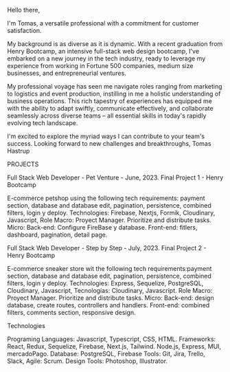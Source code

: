 Hello there, 

I'm Tomas, a versatile professional with a commitment for customer satisfaction. 

My background is  as diverse as it is dynamic. With a recent graduation from Henry Bootcamp, an intensive full-stack web design bootcamp, I've embarked on a new journey in the tech industry, ready to leverage my experience from working in Fortune 500 companies, medium size businesses, and entrepreneurial ventures. 

My professional voyage has seen me navigate roles ranging from marketing to logistics and event production, instilling in me a holistic understanding of business operations. This rich tapestry of experiences has equipped me with the ability to adapt swiftly, communicate effectively, and collaborate seamlessly across diverse teams – all essential skills in today's rapidly evolving tech landscape. 

I'm excited to explore the myriad ways I can contribute to your team's success. Looking forward to new challenges and breakthroughs, Tomas Hastrup



PROJECTS

Full Stack Web Developer - Pet Venture - June, 2023.
Final Project 1 - Henry Bootcamp

E-commerce petshop using the following tech requirements: payment section, database and database edit, pagination, persistence, combined filters, login y deploy. Technologies: Firebase, Nextjs, Formik, Cloudinary, Javascript, 
Role Macro: Proyect Manager. Prioritize and distribute tasks. Micro:  Back-end: Configure FireBase y database. Front-end: fitlers, dashboard, pagination, detail page.

Full Stack Web Developer - Step by Step - July, 2023.
Final Project 2 - Henry Bootcamp

E-commerce sneaker store wit the following tech requirements:payment section, database and database edit, pagination, persistence, combined filters, login y deploy. Technologies: Express, Sequelize, PostgreSQL, Cloudinary, Javascript,  Tecnologías: Cloudinary, Javascript.
Role Macro: Proyect Manager. Prioritize and distribute tasks.  Micro:  Back-end: design database, create routes, controllers and handlers. Front-end: combined filters, comments section, responsive design.



Technologies


Programing Languages: Javascript, Typescript,  CSS, HTML.
Frameworks: React, Redux, Sequelize, Firebase, Next.js, Tailwind. Node.js, Express, MUI, mercadoPago.
Database: PostgreSQL, Firebase
Tools: Git, Jira, Trello,  Slack, Agile: Scrum.
Design Tools: Photoshop, Illustrator.

